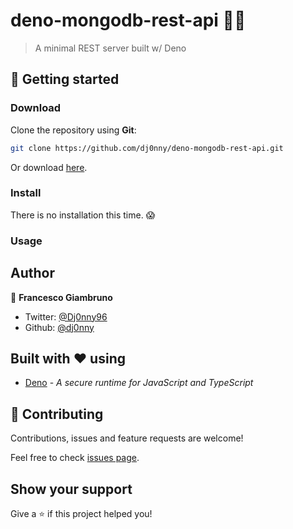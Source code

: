 # deno-mongodb-rest-api 🐱‍🐉

> A minimal REST server built w/ Deno

## :rocket: Getting started

### Download

Clone the repository using **Git**:
```bash
git clone https://github.com/dj0nny/deno-mongodb-rest-api.git
```
Or download [here](https://github.com/dj0nny/deno-mongodb-rest-api/archive/develop.zip).

### Install

There is no installation this time. 😱

### Usage

## Author

👤 **Francesco Giambruno**

* Twitter: [@Dj0nny96](https://twitter.com/Dj0nny96)
* Github: [@dj0nny](https://github.com/dj0nny)

## Built with :heart: using
* [Deno](https://deno.land/) - _A secure runtime for JavaScript and TypeScript_

## 🤝 Contributing

Contributions, issues and feature requests are welcome!

Feel free to check [issues page](https://github.com/dj0nny/deno-mongodb-rest-api/issues).

## Show your support

Give a ⭐️ if this project helped you!